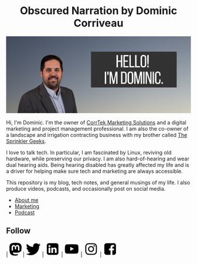 <h1 style="text-align: center;">Obscured Narration by Dominic Corriveau</h1>
<img src="/assets/Hello-840x350.png" alt="A picture of me saying Hi, I'm Dominic." style="text-align: center;" />

Hi, I'm Dominic. I'm the owner of [CorrTek Marketing Solutions](https://corrteksolutions.com) and a digital marketing and project management professional. I am also the co-owner of a landscape and irrigation contracting business with my brother called [The Sprinkler Geeks](https://thesprinklergeek.com).

I love to talk tech. In particular, I am fascinated by Linux, reviving old hardware, while preserving our privacy. I am also hard-of-hearing and wear dual hearing aids. Being hearing disabled has greatly affected my life and is a driver for helping make sure tech and marketing are always accessible. 

This repository is my blog, tech notes, and general musings of my life. I also produce videos, podcasts, and occasionally post on social media.

- [About me](https://cinimodev.github.io/about/)
- [Marketing](https://cinimodev.github.io/marketing.html)
- [Podcast](https://anchor.fm/dctalks)


## Follow
| [![Mastodon logo](/assets/mastodon.png)](https://mstdn.social/@cinimodev) | [![Twitter logo](/assets/twitter.png)](https://twitter.com/domcorriveau) | [![LinkedIn logo](/assets/linkedin.png)](https://linkedin.com/in/domcorriveau) | [![YouTube logo](/assets/youtube.png)](https://www.youtube.com/dominiccorriveau) | [![Instagram logo](/assets/instagram.png)](https://instagram.com/domcorriveau) | [![Facebook logo](/assets/facebook.png)](https://www.facebook.com/obscurednarration)
